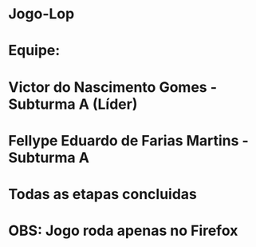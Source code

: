 # Jogo-Lop
# Equipe: 
# Victor do Nascimento Gomes - Subturma A (Líder) 
# Fellype Eduardo de Farias Martins - Subturma A 
# Todas as etapas concluidas
# OBS: Jogo roda apenas no Firefox
